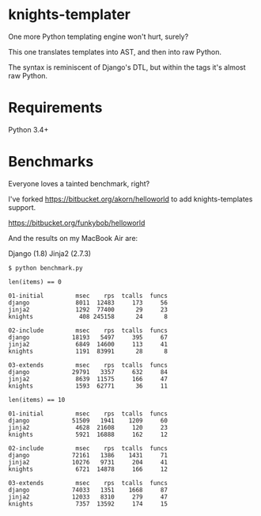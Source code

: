 # knights-templater
One more Python templating engine won't hurt, surely?

This one translates templates into AST, and then into raw Python.

The syntax is reminiscent of Django's DTL, but within the tags it's almost raw
Python.

# Requirements

Python 3.4+

# Benchmarks

Everyone loves a tainted benchmark, right?

I've forked https://bitbucket.org/akorn/helloworld to add knights-templates
support.

https://bitbucket.org/funkybob/helloworld

And the results on my MacBook Air are:

Django (1.8)
Jinja2 (2.7.3)

    $ python benchmark.py

    len(items) == 0

    01-initial         msec    rps  tcalls  funcs
    django             8011  12483     173     56
    jinja2             1292  77400      29     23
    knights             408 245158      24      8

    02-include         msec    rps  tcalls  funcs
    django            18193   5497     395     67
    jinja2             6849  14600     113     41
    knights            1191  83991      28      8

    03-extends         msec    rps  tcalls  funcs
    django            29791   3357     632     84
    jinja2             8639  11575     166     47
    knights            1593  62771      36     11

    len(items) == 10

    01-initial         msec    rps  tcalls  funcs
    django            51509   1941    1209     60
    jinja2             4628  21608     120     23
    knights            5921  16888     162     12

    02-include         msec    rps  tcalls  funcs
    django            72161   1386    1431     71
    jinja2            10276   9731     204     41
    knights            6721  14878     166     12

    03-extends         msec    rps  tcalls  funcs
    django            74033   1351    1668     87
    jinja2            12033   8310     279     47
    knights            7357  13592     174     15
